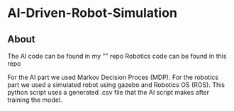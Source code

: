 # AI-Driven-Robot-Simulation

## About
The AI code can be found in my "" repo
Robotics code can be found in this repo

For the AI part we used Markov Decision Proces (MDP). 
For the robotics part we used a simulated robot using gazebo and Robotics OS (ROS). This python script uses a generated .csv file that the AI script makes after training the model. 
